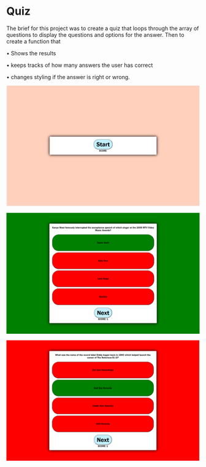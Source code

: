# Quiz



The brief for this project was to create a quiz that loops through the array of questions to display the questions and options for the answer. 
Then to create a function that 

•	Shows the results

•	keeps tracks of how many answers the user has correct

•	changes styling if the answer is right or wrong. 



![screenshot](Quiz/images/start.png)

![screenshot](Quiz/images/yes.png)

![screenshot](Quiz/images/no.png)
